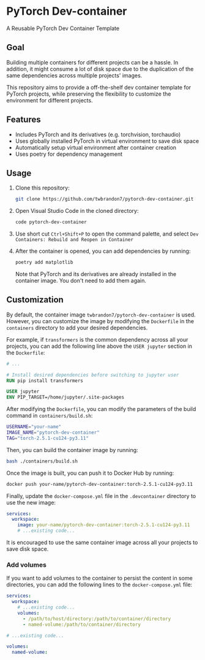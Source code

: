 # PyTorch Dev-container
A Reusable PyTorch Dev Container Template

## Goal
Building multiple containers for different projects can be a hassle. In addition, it
might consume a lot of disk space due to the duplication of the same dependencies across
multiple projects' images.

This repository aims to provide a off-the-shelf dev container template for PyTorch
projects, while preserving the flexibility to customize the environment for different
projects.

## Features
- Includes PyTorch and its derivatives (e.g. torchvision, torchaudio)
- Uses globally installed PyTorch in virtual environment to save disk space
- Automatically setup virtual environment after container creation
- Uses poetry for dependency management

## Usage
1. Clone this repository:
    ```bash
    git clone https://github.com/twbrandon7/pytorch-dev-container.git
    ```

2. Open Visual Studio Code in the cloned directory:
    ```bash
    code pytorch-dev-container
    ```

3. Use short cut `Ctrl+Shift+P` to open the command palette, and select
`Dev Containers: Rebuild and Reopen in Container`

4. After the container is opened, you can add dependencies by running:
    ```bash
    poetry add matplotlib
    ```

    Note that PyTorch and its derivatives are already installed in the container image.
    You don't need to add them again.

## Customization
By default, the container image `twbrandon7/pytorch-dev-container` is used. However, you
can customize the image by modifying the `Dockerfile` in the `containers` directory to
add your desired dependencies.

For example, if `transformers` is the common dependency across all your projects, you
can add the following line above the `USER jupyter` section in the `Dockerfile`:
```Dockerfile
# ...

# Install desired dependencies before switching to jupyter user
RUN pip install transformers

USER jupyter
ENV PIP_TARGET=/home/jupyter/.site-packages
```

After modifying the `Dockerfile`, you can modify the parameters of the build command in
`containers/build.sh`:
```bash
USERNAME="your-name"
IMAGE_NAME="pytorch-dev-container"
TAG="torch-2.5.1-cu124-py3.11"
```

Then, you can build the container image by running:
```bash
bash ./containers/build.sh
```

Once the image is built, you can push it to Docker Hub by running:
```bash
docker push your-name/pytorch-dev-container:torch-2.5.1-cu124-py3.11
```

Finally, update the `docker-compose.yml` file in the `.devcontainer` directory to use the new image:
```yaml
services:
  workspace:
    image: your-name/pytorch-dev-container:torch-2.5.1-cu124-py3.11
    # ...existing code...
```

It is encouraged to use the same container image across all your projects to save disk
space.

### Add volumes
If you want to add volumes to the container to persist the content in some directories,
you can add the following lines to the `docker-compose.yml` file:
```yaml
services:
  workspace:
    # ...existing code...
    volumes:
      - /path/to/host/directory:/path/to/container/directory
      - named-volume:/path/to/container/directory

# ...existing code...

volumes:
  named-volume:
```
